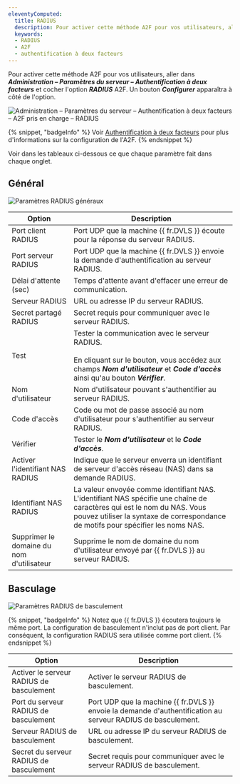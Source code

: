 ```yaml
---
eleventyComputed:
  title: RADIUS
  description: Pour activer cette méthode A2F pour vos utilisateurs, aller dans Administration – Paramètres du serveur – Authentification à deux facteurs et cocher l'option A2F RADIUS.
  keywords:
  - RADIUS
  - A2F
  - authentification à deux facteurs
---
```

Pour activer cette méthode A2F pour vos utilisateurs, aller dans ***Administration – Paramètres du serveur – Authentification à deux facteurs*** et cocher l'option ***RADIUS*** A2F. Un bouton ***Configurer*** apparaîtra à côté de l'option.

![Administration – Paramètres du serveur – Authentification à deux facteurs – A2F pris en charge – RADIUS](https://cdnweb.devolutions.net/docs/docs_en_server_ServerOp2099.png)

{% snippet, "badgeInfo" %}
Voir [Authentification à deux facteurs](/server/web-interface/administration/configuration/server-settings/security/two-factor/) pour plus d'informations sur la configuration de l'A2F.
{% endsnippet %}

Voir dans les tableaux ci-dessous ce que chaque paramètre fait dans chaque onglet.

## Général

![Paramètres RADIUS généraux](https://cdnweb.devolutions.net/docs/docs_en_server_ServerOp2098.png)

| Option                       | Description                                                                                                                                                                  |
|------------------------------|------------------------------------------------------------------------------------------------------------------------------------------------------------------------------|
| Port client RADIUS           | Port UDP que la machine {{ fr.DVLS }} écoute pour la réponse du serveur RADIUS.                                                                                               |
| Port serveur RADIUS          | Port UDP que la machine {{ fr.DVLS }} envoie la demande d'authentification au serveur RADIUS.                                                                                 |
| Délai d'attente (sec)        | Temps d'attente avant d'effacer une erreur de communication.                                                                                                                  |
| Serveur RADIUS               | URL ou adresse IP du serveur RADIUS.                                                                                                                                          |
| Secret partagé RADIUS        | Secret requis pour communiquer avec le serveur RADIUS.                                                                                                                        |
| Test                         | Tester la communication avec le serveur RADIUS.<br><br>En cliquant sur le bouton, vous accédez aux champs ***Nom d'utilisateur*** et ***Code d'accès*** ainsi qu'au bouton ***Vérifier***. |
| Nom d'utilisateur            | Nom d'utilisateur pouvant s'authentifier au serveur RADIUS.                                                                                                                   |
| Code d'accès                 | Code ou mot de passe associé au nom d'utilisateur pour s'authentifier au serveur RADIUS.                                                                                       |
| Vérifier                     | Tester le ***Nom d'utilisateur*** et le ***Code d'accès***.                                                                                                                   |
| Activer l'identifiant NAS RADIUS | Indique que le serveur enverra un identifiant de serveur d'accès réseau (NAS) dans sa demande RADIUS.                                                                         |
| Identifiant NAS RADIUS       | La valeur envoyée comme identifiant NAS. L'identifiant NAS spécifie une chaîne de caractères qui est le nom du NAS. Vous pouvez utiliser la syntaxe de correspondance de motifs pour spécifier les noms NAS. |
| Supprimer le domaine du nom d'utilisateur | Supprime le nom de domaine du nom d'utilisateur envoyé par {{ fr.DVLS }} au serveur RADIUS.                                                                                    |

## Basculage

![Paramètres RADIUS de basculement](https://cdnweb.devolutions.net/docs/docs_en_server_ServerOp2097.png)

{% snippet, "badgeInfo" %}
Notez que {{ fr.DVLS }} écoutera toujours le même port. La configuration de basculement n'inclut pas de port client. Par conséquent, la configuration RADIUS sera utilisée comme port client.
{% endsnippet %}

| Option                        | Description                                                                                         |
|-------------------------------|-----------------------------------------------------------------------------------------------------|
| Activer le serveur RADIUS de basculement | Activer le serveur RADIUS de basculement.                                                           |
| Port du serveur RADIUS de basculement | Port UDP que la machine {{ fr.DVLS }} envoie la demande d'authentification au serveur RADIUS de basculement. |
| Serveur RADIUS de basculement | URL ou adresse IP du serveur RADIUS de basculement.                                                 |
| Secret du serveur RADIUS de basculement | Secret requis pour communiquer avec le serveur RADIUS de basculement.                               |
